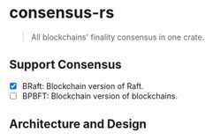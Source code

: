 # consensus-rs

> All blockchains' finality consensus in one crate.

## Support Consensus

- [X] BRaft: Blockchain version of Raft.
- [ ] BPBFT: Blockchain version of blockchains.

## Architecture and Design

